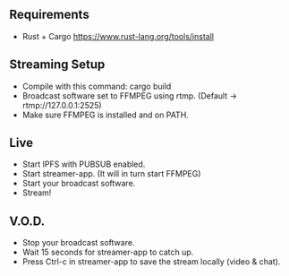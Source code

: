 ## Requirements
- Rust + Cargo https://www.rust-lang.org/tools/install

## Streaming Setup
- Compile with this command: cargo build
- Broadcast software set to FFMPEG using rtmp. (Default -> rtmp://127.0.0.1:2525)
- Make sure FFMPEG is installed and on PATH.

## Live
- Start IPFS with PUBSUB enabled.
- Start streamer-app. (It will in turn start FFMPEG)
- Start your broadcast software.
- Stream!

## V.O.D.
- Stop your broadcast software.
- Wait 15 seconds for streamer-app to catch up.
- Press Ctrl-c in streamer-app to save the stream locally (video & chat).